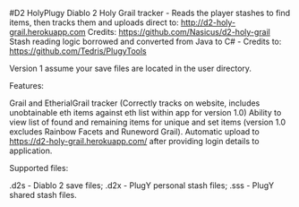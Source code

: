 #D2 HolyPlugy
Diablo 2 Holy Grail tracker - Reads the player stashes to find items, then tracks them and uploads direct to: 
http://d2-holy-grail.herokuapp.com
Credits: https://github.com/Nasicus/d2-holy-grail
Stash reading logic borrowed and converted from Java to C# - Credits to: https://github.com/Tedris/PlugyTools

Version 1 assume your save files are located in the user directory.


Features:

Grail and EtherialGrail tracker (Correctly tracks on website, includes unobtainable eth items against eth list within app for version 1.0)
Ability to view list of found and remaining items for unique and set items (version 1.0 excludes Rainbow Facets and Runeword Grail).
Automatic upload to https://d2-holy-grail.herokuapp.com/ after providing login details to application. 


Supported files:

.d2s - Diablo 2 save files;
.d2x - PlugY personal stash files;
.sss - PlugY shared stash files.
